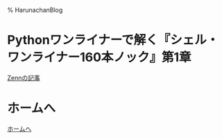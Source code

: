 % HarunachanBlog

# Pythonワンライナーで解く『シェル・ワンライナー160本ノック』第1章

[Zennの記事](https://zenn.dev/yusukekato/articles/d5a389f7dbdad3)

# ホームへ

[ホームへ](https://harunachan.com/)
